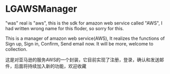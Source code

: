 # LGAWSManager

"was" real is "aws", this is the sdk for amazon web service called "AWS", I had written wrong name for this floder, so sorry for this.


This is a manager of amazon web service(AWS), It realizes the functions of Sign up, Sign in, Confirm, Send email now. It will be more, welcome to collection.

这是对亚马逊的服务AWS的一个封装，它目前实现了注册，登录，确认和发送邮件，后面将持续加入新的功能，欢迎收藏
